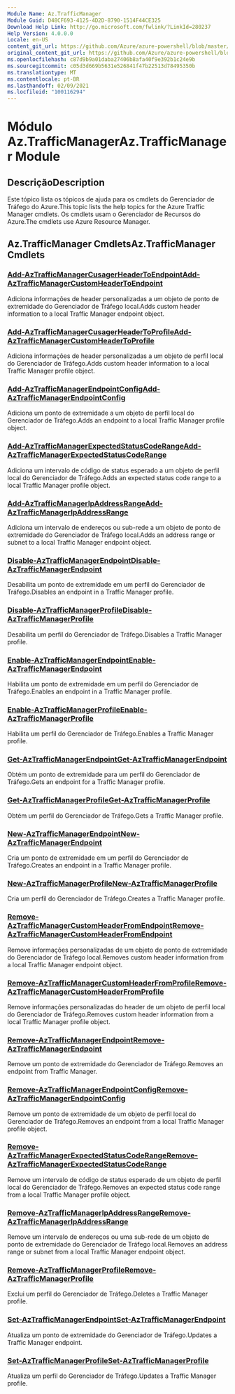 ```yaml
---
Module Name: Az.TrafficManager
Module Guid: D48CF693-4125-4D2D-8790-1514F44CE325
Download Help Link: http://go.microsoft.com/fwlink/?LinkId=280237
Help Version: 4.0.0.0
Locale: en-US
content_git_url: https://github.com/Azure/azure-powershell/blob/master/src/TrafficManager/TrafficManager/help/Az.TrafficManager.md
original_content_git_url: https://github.com/Azure/azure-powershell/blob/master/src/TrafficManager/TrafficManager/help/Az.TrafficManager.md
ms.openlocfilehash: c87d9b9a01daba27406b8afa40f9e392b1c24e9b
ms.sourcegitcommit: c05d3d669b5631e526841f47b22513d78495350b
ms.translationtype: MT
ms.contentlocale: pt-BR
ms.lasthandoff: 02/09/2021
ms.locfileid: "100116294"
---
```

# <span data-ttu-id="e0f93-101">Módulo Az.TrafficManager</span><span class="sxs-lookup"><span data-stu-id="e0f93-101">Az.TrafficManager Module</span></span>
## <span data-ttu-id="e0f93-102">Descrição</span><span class="sxs-lookup"><span data-stu-id="e0f93-102">Description</span></span>
<span data-ttu-id="e0f93-103">Este tópico lista os tópicos de ajuda para os cmdlets do Gerenciador de Tráfego do Azure.</span><span class="sxs-lookup"><span data-stu-id="e0f93-103">This topic lists the help topics for the Azure Traffic Manager cmdlets.</span></span> <span data-ttu-id="e0f93-104">Os cmdlets usam o Gerenciador de Recursos do Azure.</span><span class="sxs-lookup"><span data-stu-id="e0f93-104">The cmdlets use Azure Resource Manager.</span></span>

## <span data-ttu-id="e0f93-105">Az.TrafficManager Cmdlets</span><span class="sxs-lookup"><span data-stu-id="e0f93-105">Az.TrafficManager Cmdlets</span></span>
### [<span data-ttu-id="e0f93-106">Add-AzTrafficManagerCusagerHeaderToEndpoint</span><span class="sxs-lookup"><span data-stu-id="e0f93-106">Add-AzTrafficManagerCustomHeaderToEndpoint</span></span>](Add-AzTrafficManagerCustomHeaderToEndpoint.md)
<span data-ttu-id="e0f93-107">Adiciona informações de header personalizadas a um objeto de ponto de extremidade do Gerenciador de Tráfego local.</span><span class="sxs-lookup"><span data-stu-id="e0f93-107">Adds custom header information to a local Traffic Manager endpoint object.</span></span>

### [<span data-ttu-id="e0f93-108">Add-AzTrafficManagerCusagerHeaderToProfile</span><span class="sxs-lookup"><span data-stu-id="e0f93-108">Add-AzTrafficManagerCustomHeaderToProfile</span></span>](Add-AzTrafficManagerCustomHeaderToProfile.md)
<span data-ttu-id="e0f93-109">Adiciona informações de header personalizadas a um objeto de perfil local do Gerenciador de Tráfego.</span><span class="sxs-lookup"><span data-stu-id="e0f93-109">Adds custom header information to a local Traffic Manager profile object.</span></span>

### [<span data-ttu-id="e0f93-110">Add-AzTrafficManagerEndpointConfig</span><span class="sxs-lookup"><span data-stu-id="e0f93-110">Add-AzTrafficManagerEndpointConfig</span></span>](Add-AzTrafficManagerEndpointConfig.md)
<span data-ttu-id="e0f93-111">Adiciona um ponto de extremidade a um objeto de perfil local do Gerenciador de Tráfego.</span><span class="sxs-lookup"><span data-stu-id="e0f93-111">Adds an endpoint to a local Traffic Manager profile object.</span></span>

### [<span data-ttu-id="e0f93-112">Add-AzTrafficManagerExpectedStatusCodeRange</span><span class="sxs-lookup"><span data-stu-id="e0f93-112">Add-AzTrafficManagerExpectedStatusCodeRange</span></span>](Add-AzTrafficManagerExpectedStatusCodeRange.md)
<span data-ttu-id="e0f93-113">Adiciona um intervalo de código de status esperado a um objeto de perfil local do Gerenciador de Tráfego.</span><span class="sxs-lookup"><span data-stu-id="e0f93-113">Adds an expected status code range to a local Traffic Manager profile object.</span></span>

### [<span data-ttu-id="e0f93-114">Add-AzTrafficManagerIpAddressRange</span><span class="sxs-lookup"><span data-stu-id="e0f93-114">Add-AzTrafficManagerIpAddressRange</span></span>](Add-AzTrafficManagerIpAddressRange.md)
<span data-ttu-id="e0f93-115">Adiciona um intervalo de endereços ou sub-rede a um objeto de ponto de extremidade do Gerenciador de Tráfego local.</span><span class="sxs-lookup"><span data-stu-id="e0f93-115">Adds an address range or subnet to a local Traffic Manager endpoint object.</span></span>

### [<span data-ttu-id="e0f93-116">Disable-AzTrafficManagerEndpoint</span><span class="sxs-lookup"><span data-stu-id="e0f93-116">Disable-AzTrafficManagerEndpoint</span></span>](Disable-AzTrafficManagerEndpoint.md)
<span data-ttu-id="e0f93-117">Desabilita um ponto de extremidade em um perfil do Gerenciador de Tráfego.</span><span class="sxs-lookup"><span data-stu-id="e0f93-117">Disables an endpoint in a Traffic Manager profile.</span></span>

### [<span data-ttu-id="e0f93-118">Disable-AzTrafficManagerProfile</span><span class="sxs-lookup"><span data-stu-id="e0f93-118">Disable-AzTrafficManagerProfile</span></span>](Disable-AzTrafficManagerProfile.md)
<span data-ttu-id="e0f93-119">Desabilita um perfil do Gerenciador de Tráfego.</span><span class="sxs-lookup"><span data-stu-id="e0f93-119">Disables a Traffic Manager profile.</span></span>

### [<span data-ttu-id="e0f93-120">Enable-AzTrafficManagerEndpoint</span><span class="sxs-lookup"><span data-stu-id="e0f93-120">Enable-AzTrafficManagerEndpoint</span></span>](Enable-AzTrafficManagerEndpoint.md)
<span data-ttu-id="e0f93-121">Habilita um ponto de extremidade em um perfil do Gerenciador de Tráfego.</span><span class="sxs-lookup"><span data-stu-id="e0f93-121">Enables an endpoint in a Traffic Manager profile.</span></span>

### [<span data-ttu-id="e0f93-122">Enable-AzTrafficManagerProfile</span><span class="sxs-lookup"><span data-stu-id="e0f93-122">Enable-AzTrafficManagerProfile</span></span>](Enable-AzTrafficManagerProfile.md)
<span data-ttu-id="e0f93-123">Habilita um perfil do Gerenciador de Tráfego.</span><span class="sxs-lookup"><span data-stu-id="e0f93-123">Enables a Traffic Manager profile.</span></span>

### [<span data-ttu-id="e0f93-124">Get-AzTrafficManagerEndpoint</span><span class="sxs-lookup"><span data-stu-id="e0f93-124">Get-AzTrafficManagerEndpoint</span></span>](Get-AzTrafficManagerEndpoint.md)
<span data-ttu-id="e0f93-125">Obtém um ponto de extremidade para um perfil do Gerenciador de Tráfego.</span><span class="sxs-lookup"><span data-stu-id="e0f93-125">Gets an endpoint for a Traffic Manager profile.</span></span>

### [<span data-ttu-id="e0f93-126">Get-AzTrafficManagerProfile</span><span class="sxs-lookup"><span data-stu-id="e0f93-126">Get-AzTrafficManagerProfile</span></span>](Get-AzTrafficManagerProfile.md)
<span data-ttu-id="e0f93-127">Obtém um perfil do Gerenciador de Tráfego.</span><span class="sxs-lookup"><span data-stu-id="e0f93-127">Gets a Traffic Manager profile.</span></span>

### [<span data-ttu-id="e0f93-128">New-AzTrafficManagerEndpoint</span><span class="sxs-lookup"><span data-stu-id="e0f93-128">New-AzTrafficManagerEndpoint</span></span>](New-AzTrafficManagerEndpoint.md)
<span data-ttu-id="e0f93-129">Cria um ponto de extremidade em um perfil do Gerenciador de Tráfego.</span><span class="sxs-lookup"><span data-stu-id="e0f93-129">Creates an endpoint in a Traffic Manager profile.</span></span>

### [<span data-ttu-id="e0f93-130">New-AzTrafficManagerProfile</span><span class="sxs-lookup"><span data-stu-id="e0f93-130">New-AzTrafficManagerProfile</span></span>](New-AzTrafficManagerProfile.md)
<span data-ttu-id="e0f93-131">Cria um perfil do Gerenciador de Tráfego.</span><span class="sxs-lookup"><span data-stu-id="e0f93-131">Creates a Traffic Manager profile.</span></span>

### [<span data-ttu-id="e0f93-132">Remove-AzTrafficManagerCustomHeaderFromEndpoint</span><span class="sxs-lookup"><span data-stu-id="e0f93-132">Remove-AzTrafficManagerCustomHeaderFromEndpoint</span></span>](Remove-AzTrafficManagerCustomHeaderFromEndpoint.md)
<span data-ttu-id="e0f93-133">Remove informações personalizadas de um objeto de ponto de extremidade do Gerenciador de Tráfego local.</span><span class="sxs-lookup"><span data-stu-id="e0f93-133">Removes custom header information from a local Traffic Manager endpoint object.</span></span>

### [<span data-ttu-id="e0f93-134">Remove-AzTrafficManagerCustomHeaderFromProfile</span><span class="sxs-lookup"><span data-stu-id="e0f93-134">Remove-AzTrafficManagerCustomHeaderFromProfile</span></span>](Remove-AzTrafficManagerCustomHeaderFromProfile.md)
<span data-ttu-id="e0f93-135">Remove informações personalizadas do header de um objeto de perfil local do Gerenciador de Tráfego.</span><span class="sxs-lookup"><span data-stu-id="e0f93-135">Removes custom header information from a local Traffic Manager profile object.</span></span>

### [<span data-ttu-id="e0f93-136">Remove-AzTrafficManagerEndpoint</span><span class="sxs-lookup"><span data-stu-id="e0f93-136">Remove-AzTrafficManagerEndpoint</span></span>](Remove-AzTrafficManagerEndpoint.md)
<span data-ttu-id="e0f93-137">Remove um ponto de extremidade do Gerenciador de Tráfego.</span><span class="sxs-lookup"><span data-stu-id="e0f93-137">Removes an endpoint from Traffic Manager.</span></span>

### [<span data-ttu-id="e0f93-138">Remove-AzTrafficManagerEndpointConfig</span><span class="sxs-lookup"><span data-stu-id="e0f93-138">Remove-AzTrafficManagerEndpointConfig</span></span>](Remove-AzTrafficManagerEndpointConfig.md)
<span data-ttu-id="e0f93-139">Remove um ponto de extremidade de um objeto de perfil local do Gerenciador de Tráfego.</span><span class="sxs-lookup"><span data-stu-id="e0f93-139">Removes an endpoint from a local Traffic Manager profile object.</span></span>

### [<span data-ttu-id="e0f93-140">Remove-AzTrafficManagerExpectedStatusCodeRange</span><span class="sxs-lookup"><span data-stu-id="e0f93-140">Remove-AzTrafficManagerExpectedStatusCodeRange</span></span>](Remove-AzTrafficManagerExpectedStatusCodeRange.md)
<span data-ttu-id="e0f93-141">Remove um intervalo de código de status esperado de um objeto de perfil local do Gerenciador de Tráfego.</span><span class="sxs-lookup"><span data-stu-id="e0f93-141">Removes an expected status code range from a local Traffic Manager profile object.</span></span>

### [<span data-ttu-id="e0f93-142">Remove-AzTrafficManagerIpAddressRange</span><span class="sxs-lookup"><span data-stu-id="e0f93-142">Remove-AzTrafficManagerIpAddressRange</span></span>](Remove-AzTrafficManagerIpAddressRange.md)
<span data-ttu-id="e0f93-143">Remove um intervalo de endereços ou uma sub-rede de um objeto de ponto de extremidade do Gerenciador de Tráfego local.</span><span class="sxs-lookup"><span data-stu-id="e0f93-143">Removes an address range or subnet from a local Traffic Manager endpoint object.</span></span>

### [<span data-ttu-id="e0f93-144">Remove-AzTrafficManagerProfile</span><span class="sxs-lookup"><span data-stu-id="e0f93-144">Remove-AzTrafficManagerProfile</span></span>](Remove-AzTrafficManagerProfile.md)
<span data-ttu-id="e0f93-145">Exclui um perfil do Gerenciador de Tráfego.</span><span class="sxs-lookup"><span data-stu-id="e0f93-145">Deletes a Traffic Manager profile.</span></span>

### [<span data-ttu-id="e0f93-146">Set-AzTrafficManagerEndpoint</span><span class="sxs-lookup"><span data-stu-id="e0f93-146">Set-AzTrafficManagerEndpoint</span></span>](Set-AzTrafficManagerEndpoint.md)
<span data-ttu-id="e0f93-147">Atualiza um ponto de extremidade do Gerenciador de Tráfego.</span><span class="sxs-lookup"><span data-stu-id="e0f93-147">Updates a Traffic Manager endpoint.</span></span>

### [<span data-ttu-id="e0f93-148">Set-AzTrafficManagerProfile</span><span class="sxs-lookup"><span data-stu-id="e0f93-148">Set-AzTrafficManagerProfile</span></span>](Set-AzTrafficManagerProfile.md)
<span data-ttu-id="e0f93-149">Atualiza um perfil do Gerenciador de Tráfego.</span><span class="sxs-lookup"><span data-stu-id="e0f93-149">Updates a Traffic Manager profile.</span></span>


